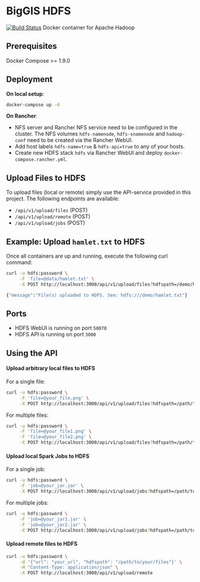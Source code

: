 # BigGIS HDFS
[![Build Status](https://api.travis-ci.org/biggis-project/biggis-hdfs.svg)](https://travis-ci.org/biggis-project/biggis-hdfs)
Docker container for Apache Hadoop


## Prerequisites
Docker Compose >= 1.9.0

## Deployment

**On local setup**:
```sh
docker-compose up -d
```

**On Rancher**:
* NFS server and Rancher NFS service need to be configured in the cluster. The NFS volumes `hdfs-namenode`, `hdfs-snamenode` and `hadoop-conf` need to be created via the Rancher WebUI.
* Add host labels `hdfs-name=true` & `hdfs-api=true` to any of your hosts.
* Create new HDFS stack `hdfs` via Rancher WebUI and deploy `docker-compose.rancher.yml`.

## Upload Files to HDFS
To upload files (local or remote) simply use the API-service provided in this project.
The following endpoints are available:
* `/api/v1/upload/files` (POST)
* `/api/v1/upload/remote` (POST)
* `/api/v1/upload/jobs` (POST)

## Example: Upload `hamlet.txt` to HDFS
Once all containers are up and running, execute the following curl command:
```sh
curl -u hdfs:password \
     -F 'file=@data/hamlet.txt' \
     -X POST http://localhost:3000/api/v1/upload/files?hdfspath=/demo/hamlet.txt

{"message":"File(s) uploaded to HDFS. See: hdfs:///demo/hamlet.txt"}
```

## Ports
- HDFS WebUI is running on port `50070`
- HDFS API is running on port `3000`

## Using the API
#### Upload arbitrary local files to HDFS
For a single file:
```sh
curl -u hdfs:password \
     -F 'file=@your_file.png' \
     -X POST http://localhost:3000/api/v1/upload/files?hdfspath=/path/to/your/files
```
For multiple files:
```sh
curl -u hdfs:password \
     -F 'file=@your_file1.png' \
     -F 'file=@your_file2.png' \
     -X POST http://localhost:3000/api/v1/upload/files?hdfspath=/path/to/your/files
```

#### Upload local Spark Jobs to HDFS
For a single job:
```sh
curl -u hdfs:password \
     -F 'job=@your_jar.jar' \
     -X POST http://localhost:3000/api/v1/upload/jobs?hdfspath=/path/to/your/jobs
```
For multiple jobs:
```sh
curl -u hdfs:password \
     -F 'job=@your_jar1.jar' \
     -F 'job=@your_jar2.jar' \
     -X POST http://localhost:3000/api/v1/upload/jobs?hdfspath=/path/to/your/jobs
```

#### Upload remote files to HDFS
```sh
curl -u hdfs:password \
     -d '{"url": "your_url", "hdfspath": "/path/to/your/files"}' \
     -H "Content-Type: application/json" \
     -X POST http://localhost:3000/api/v1/upload/remote
```
